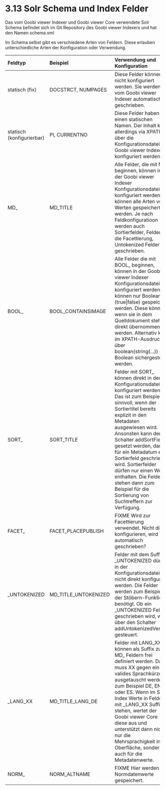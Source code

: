 # 3.13 Solr Schema und Index Felder

Das vom Goobi viewer Indexer und Goobi viewer Core verwendete Solr Schema befindet sich im Git Repository des Goobi viewer Indexers und hat den Namen schema.xml

Im Schema selbst gibt es verschiedene Arten von Feldern. Diese erlauben unterschiedliche Arten der Konfiguration oder Verwendung.

| Feldtyp | Beispiel | Verwendung und Konfiguration |
| :--- | :--- | :--- |
| statisch \(fix\) | DOCSTRCT, NUMPAGES | Diese Felder können nicht konfiguriert werden. Sie werden vom Goobi viewer Indexer automatisch geschrieben. |
| statisch \(konfigurierbar\) | PI, CURRENTNO | Diese Felder haben einen statischen Namen. Der Inhalt kann allerdings via XPATH über die Konfigurationsdatei des Goobi viewer Indexers konfiguriert werden. |
| MD\_ | MD\_TITLE | Alle Felder, die mit MD\_ beginnen, können in der Goobi viewer Indexer Konfigurationsdatei frei konfiguriert werden. Es können alle Arten von Werten gespeichert werden. Je nach Feldkonfiguratioon werden auch Sortierfelder, Felder für die Facettierung, Untokenized Felder etc. geschrieben. |
| BOOL\_ | BOOL\_CONTAINSIMAGE | Alle Felder die mit BOOL\_ beginnen, können in der Goobi viewer Indexer Konfigurationsdatei frei konfiguriert werden. Es können nur Booleans \(true\|false\) gespeichert werden. Diese können, wenn sie in dem Quelldokument stehen direkt übernommen werden. Alternativ kann im XPATH-Ausdruck über boolean\(string\(...\)\) ein Boolean sichergestellt werden. |
| SORT\_ | SORT\_TITLE | Felder mit SORT\_ können direkt in der Konfigurationsdatei konfiguriert werden. Das ist zum Beispiel sinnvoll, wenn der Sortiertitel bereits explizit in den Metadaten ausgewiesen wird. Ansonsten kann der Schalter addSortField gesetzt werden, damit für ein Metadatum ein Sortierfeld geschrieben wird. Sortierfelder dürfen nur einen Wert enthalten. Die Felder stehen dann zum Beispiel für die Sortierung von Suchtreffern zur Verfügung.  |
| FACET\_ | FACET\_PLACEPUBLISH | FIXME Wird zur Facettierung verwendet. Nicht direkt konfigurieren, wird automatisch geschrieben? |
| \_UNTOKENIZED | MD\_TITLE\_UNTOKENIZED | Felder mit dem Suffix \_UNTOKENIZED dürfen in der Konfigurationsdatei nicht direkt konfiguriert werden. Die Felder werden zum Beispiel in der Stöbern-Funktion benötigt. Ob ein \_UNTOKENIZED Feld geschrieben wird, wird über den Schalter addUntokenizedVersion gesteuert. |
| \_LANG\_XX | MD\_TITLE\_LANG\_DE | Felder mit LANG\_XX können als Suffix zu MD\_ Feldern frei definiert werden. Dabei muss XX gegen ein valides Sprachkürzel ausgetauscht werden, zum Beispiel DE, EN, FR oder ES. Wenn im Solr Index Werte in Feldern mit \_LANG\_XX Suffix stehen, wertet der Goobi viewer Core diese aus und unterstützt dann nicht nur die Mehrsprachigkeit in der Oberfläche, sondern auch für die Metadatenwerte. |
| NORM\_ | NORM\_ALTNAME | FIXME Hier werden Normdatenwerte gespeichert. |

